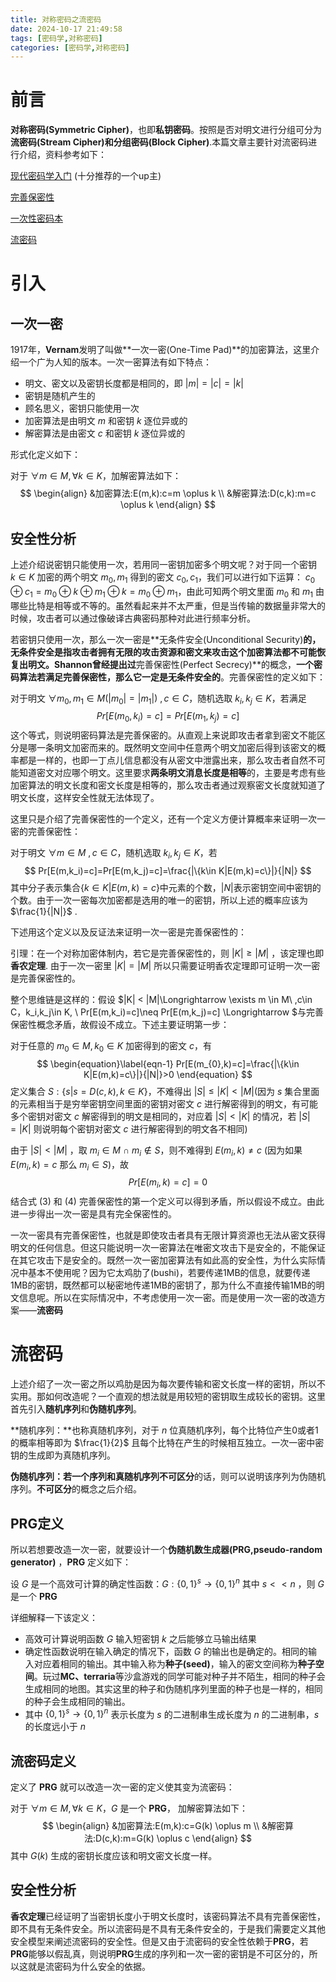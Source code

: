 ```yaml
---
title: 对称密码之流密码
date: 2024-10-17 21:49:58
tags: [密码学,对称密码]
categories: [密码学,对称密码]
---
```


# 前言

**对称密码(Symmetric Cipher)**，也即**私钥密码**。按照是否对明文进行分组可分为**流密码(Stream Cipher)**和**分组密码(Block Cipher)**.本篇文章主要针对流密码进行介绍，资料参考如下：

[现代密码学入门](https://www.bilibili.com/read/readlist/rl252357?spm_id_from=333.1369.opus.module_collection.click) (十分推荐的一个up主)

[完善保密性](https://zh.wikipedia.org/wiki/%E5%AE%8C%E5%96%84%E4%BF%9D%E5%AF%86%E6%80%A7)

[一次性密码本](https://zh.wikipedia.org/wiki/%E4%B8%80%E6%AC%A1%E6%80%A7%E5%AF%86%E7%A2%BC%E6%9C%AC)

[流密码](https://zh.wikipedia.org/wiki/%E6%B5%81%E5%AF%86%E7%A0%81)

# 引入

## 一次一密

1917年，**Vernam**发明了叫做**一次一密(One-Time Pad)**的加密算法，这里介绍一个广为人知的版本。一次一密算法有如下特点：

- 明文、密文以及密钥长度都是相同的，即 $|m|=|c|=|k|$
- 密钥是随机产生的
- 顾名思义，密钥只能使用一次
- 加密算法是由明文 $m$ 和密钥 $k$ 逐位异或的
- 解密算法是由密文 $c$ 和密钥 $k$ 逐位异或的

形式化定义如下：

对于 $\forall m\in M,\forall k\in K$，加解密算法如下：
$$
\begin{align}
&加密算法:E(m,k):c=m \oplus k \\
&解密算法:D(c,k):m=c \oplus k
\end{align}
$$

## **安全性分析**

上述介绍说密钥只能使用一次，若用同一密钥加密多个明文呢？对于同一个密钥 $k\in K$ 加密的两个明文 $m_0,m_1$ 得到的密文 $c_0,c_1$，我们可以进行如下运算： $c_0\oplus c_1=m_0\oplus k\oplus m_1 \oplus k=m_0\oplus m_1$，由此可知两个明文里面 $m_0$ 和 $m_1$ 由哪些比特是相等或不等的。虽然看起来并不太严重，但是当传输的数据量非常大的时候，攻击者可以通过像破译古典密码那种对此进行频率分析。

若密钥只使用一次，那么一次一密是**无条件安全(Unconditional Security)**的，**无条件安全**是指攻击者拥有无限的攻击资源和密文来攻击这个加密算法都不可能恢复出明文。**Shannon**曾经提出过**完善保密性(Perfect Secrecy)**的概念，**一个密码算法若满足完善保密性，那么它一定是无条件安全的**。完善保密性的定义如下：

对于明文 $\forall m_0,m_1 \in M(|m_0|=|m_1|)\ ,c\in C$，随机选取 $k_i,k_j\in K$，若满足
$$
Pr[E(m_0,k_i)=c]=Pr[E(m_1,k_j)=c]
$$
这个等式，则说明密码算法是完善保密的。从直观上来说即攻击者拿到密文不能区分是哪一条明文加密而来的。既然明文空间中任意两个明文加密后得到该密文的概率都是一样的，也即一丁点儿信息都没有从密文中泄露出来，那么攻击者自然不可能知道密文对应哪个明文。这里要求**两条明文消息长度是相等**的，主要是考虑有些加密算法的明文长度和密文长度是相等的，那么攻击者通过观察密文长度就知道了明文长度，这样安全性就无法体现了。

这里只是介绍了完善保密性的一个定义，还有一个定义方便计算概率来证明一次一密的完善保密性：

对于明文 $\forall m \in M\ ,c\in C$，随机选取 $k_i,k_j\in K$，若 
$$
Pr[E(m,k_i)=c]=Pr[E(m,k_j)=c]=\frac{|\{k\in K|E(m,k)=c\}|}{|N|}
$$
其中分子表示集合$\{k\in K|E(m,k)=c\}$中元素的个数，$|N|$表示密钥空间中密钥的个数。由于一次一密每次加密都是选用的唯一的密钥，所以上述的概率应该为 $\frac{1}{|N|}$ . 

下述用这个定义以及反证法来证明一次一密是完善保密性的：

引理：在一个对称加密体制内，若它是完善保密性的，则 $|K|\ge |M|$ ，该定理也即**香农定理**. 由于一次一密里 $|K|=|M|$ 所以只需要证明香农定理即可证明一次一密是完善保密性的。

整个思维链是这样的：假设 $|K| < |M|\Longrightarrow \exists m \in M\ ,c\in C，k_i,k_j\in K, \ Pr[E(m,k_i)=c]\neq Pr[E(m,k_j)=c] \Longrightarrow $与完善保密性概念矛盾，故假设不成立。下述主要证明第一步：

对于任意的 $m_0 \in M,k_0 \in K$ 加密得到的密文 $c$，有 
$$
\begin{equation}\label{eqn-1}
Pr[E(m_{0},k)=c]=\frac{|\{k\in K|E(m,k)=c\}|}{|N|}>0
\end{equation}
$$
 定义集合 $S:\{s|s=D(c,k),k\in K\}$，不难得出 $|S|\leq|K|<|M|$(因为 $s$ 集合里面的元素相当于是穷举密钥空间里面的密钥对密文 $c$ 进行解密得到的明文，有可能多个密钥对密文 $c$ 解密得到的明文是相同的，对应着 $|S|<|K|$ 的情况，若 $|S|=|K|$ 则说明每个密钥对密文 $c$ 进行解密得到的明文各不相同)

由于 $|S|<|M|$ ，取 $m_i\in M \ \cap\ m_i \notin S$，则不难得到 $E(m_i,k)\neq c$ (因为如果 $E(m_i,k)= c$ 那么 $m_i\in S$)，故 
$$
\begin{equation}\label{eqn-2}
Pr[E(m_i,k)=c]=0
\end{equation}
$$
结合式 $(3)$ 和 $(4)$ 完善保密性的第一个定义可以得到矛盾，所以假设不成立。由此进一步得出一次一密是具有完全保密性的。

一次一密具有完善保密性，也就是即使攻击者具有无限计算资源也无法从密文获得明文的任何信息。但这只能说明一次一密算法在唯密文攻击下是安全的，不能保证在其它攻击下是安全的。既然一次一密加密算法有如此高的安全性，为什么实际情况中基本不使用呢？因为它太鸡肋了(bushi)，若要传递1MB的信息，就要传递1MB的密钥，既然都可以秘密地传递1MB的密钥了，那为什么不直接传输1MB的明文信息呢。所以在实际情况中，不考虑使用一次一密。而是使用一次一密的改造方案——**流密码**

# 流密码

上述介绍了一次一密之所以鸡肋是因为每次要传输和密文长度一样的密钥，所以不实用。那如何改造呢？一个直观的想法就是用较短的密钥取生成较长的密钥。这里首先引入**随机序列**和**伪随机序列**。

**随机序列：**也称真随机序列，对于 $n$ 位真随机序列，每个比特位产生0或者1的概率相等即为 $\frac{1}{2}$ 且每个比特在产生的时候相互独立。一次一密中密钥的生成即为真随机序列。

**伪随机序列：**若一个序列和真随机序列**不可区分**的话，则可以说明该序列为伪随机序列。**不可区分**的概念之后介绍。

## PRG定义

所以若想要改造一次一密，就要设计一个**伪随机数生成器(PRG,pseudo-random generator)** ，**PRG** 定义如下：

设 $G$ 是一个高效可计算的确定性函数：$G:\{0,1\}^s\rightarrow\{0,1\}^n$ 其中 $s<<n$ ，则 $G$ 是一个 **PRG** 

详细解释一下该定义：

- 高效可计算说明函数 $G$ 输入短密钥 $k$ 之后能够立马输出结果
- 确定性函数说明在输入确定的情况下，函数 $G$ 的输出也是确定的。相同的输入对应着相同的输出。其中输入称为**种子(seed)**，输入的密文空间称为**种子空间**。玩过**MC、terraria**等沙盒游戏的同学可能对种子并不陌生，相同的种子会生成相同的地图。其实这里的种子和伪随机序列里面的种子也是一样的，相同的种子会生成相同的输出。
- 其中 $\{0,1\}^s\rightarrow\{0,1\}^n$ 表示长度为 $s$ 的二进制串生成长度为 $n$ 的二进制串，$s$ 的长度远小于 $n$ 

## 流密码定义

定义了 **PRG** 就可以改造一次一密的定义使其变为流密码：

对于 $\forall m\in M,\forall k\in K$，$G$ 是一个 **PRG**， 加解密算法如下：
$$
\begin{align}
&加密算法:E(m,k):c=G(k) \oplus m \\
&解密算法:D(c,k):m=G(k) \oplus c
\end{align}
$$
其中 $G(k)$ 生成的密钥长度应该和明文密文长度一样。

## 安全性分析

**香农定理**已经证明了当密钥长度小于明文长度时，该密码算法不具有完善保密性，即不具有无条件安全。所以流密码是不具有无条件安全的，于是我们需要定义其他安全模型来阐述流密码的安全性。但是又由于流密码的安全性依赖于**PRG**，若**PRG**能够以假乱真，则说明**PRG**生成的序列和一次一密的密钥是不可区分的，所以这就是流密码为什么安全的依据。
